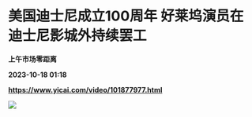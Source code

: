 # 美国迪士尼成立100周年 好莱坞演员在迪士尼影城外持续罢工
**上午市场零距离**

**2023-10-18 01:18**

**https://www.yicai.com/video/101877977.html**

![](http://imgcdn.yicai.com/vms-new/2023/10/4f994972-7faa-4785-ba88-f6bce8e8a91b_lE0l.jpg)
